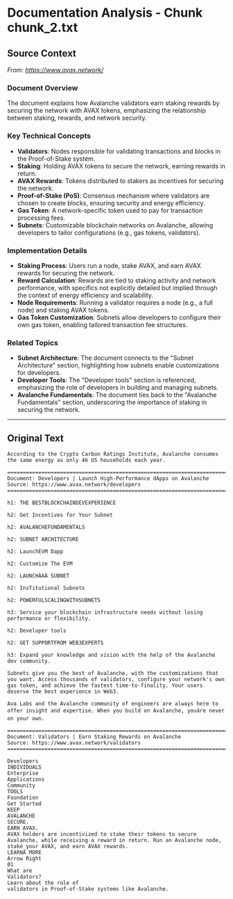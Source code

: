 # Documentation Analysis - Chunk chunk_2.txt

## Source Context
*From: https://www.avax.network/*

### Document Overview  
The document explains how Avalanche validators earn staking rewards by securing the network with AVAX tokens, emphasizing the relationship between staking, rewards, and network security.  

### Key Technical Concepts  
- **Validators**: Nodes responsible for validating transactions and blocks in the Proof-of-Stake system.  
- **Staking**: Holding AVAX tokens to secure the network, earning rewards in return.  
- **AVAX Rewards**: Tokens distributed to stakers as incentives for securing the network.  
- **Proof-of-Stake (PoS)**: Consensus mechanism where validators are chosen to create blocks, ensuring security and energy efficiency.  
- **Gas Token**: A network-specific token used to pay for transaction processing fees.  
- **Subnets**: Customizable blockchain networks on Avalanche, allowing developers to tailor configurations (e.g., gas tokens, validators).  

### Implementation Details  
- **Staking Process**: Users run a node, stake AVAX, and earn AVAX rewards for securing the network.  
- **Reward Calculation**: Rewards are tied to staking activity and network performance, with specifics not explicitly detailed but implied through the context of energy efficiency and scalability.  
- **Node Requirements**: Running a validator requires a node (e.g., a full node) and staking AVAX tokens.  
- **Gas Token Customization**: Subnets allow developers to configure their own gas token, enabling tailored transaction fee structures.  

### Related Topics  
- **Subnet Architecture**: The document connects to the "Subnet Architecture" section, highlighting how subnets enable customizations for developers.  
- **Developer Tools**: The "Developer tools" section is referenced, emphasizing the role of developers in building and managing subnets.  
- **Avalanche Fundamentals**: The document ties back to the "Avalanche Fundamentals" section, underscoring the importance of staking in securing the network.

---

## Original Text
```
According to the Crypto Carbon Ratings Institute, Avalanche consumes the same energy as only 46 US households each year.

================================================================================
Document: Developers | Launch High-Performance dApps on Avalanche
Source: https://www.avax.network/developers
================================================================================

h1: THE BESTBLOCKCHAINDEVEXPERIENCE

h2: Get Incentives for Your Subnet

h2: AVALANCHEFUNDAMENTALS

h2: SUBNET ARCHITECTURE

h2: LaunchEVM Dapp

h2: Customize The EVM

h2: LAUNCHÂAÂ SUBNET

h2: InsTitutional Subnets

h2: POWERFULSCALINGWITHSUBNETS

h3: Service your blockchain infrastructure needs without losing performance or flexibility.

h2: Developer tools

h2: GET SUPPORTFROM WEB3EXPERTS

h3: Expand your knowledge and vision with the help of the Avalanche dev community.

Subnets give you the best of Avalanche, with the customizations that you want. Access thousands of validators, configure your network's own gas token, and achieve the fastest time-to-finality. Your users deserve the best experience in Web3.

Ava Labs and the Avalanche community of engineers are always here to offer insight and expertise. When you build on Avalanche, youâre never on your own.

================================================================================
Document: Validators | Earn Staking Rewards on Avalanche
Source: https://www.avax.network/validators
================================================================================

Developers
INDIVIDUALS
Enterprise
Applications
Community
TOOLS
Foundation
Get Started
KEEP 
AVALANCHE
SECURE.
EARN AVAX.
AVAX holders are incentivized to stake their tokens to secure Avalanche, while receiving a reward in return. Run an Avalanche node, stake your AVAX, and earn AVAX rewards.
LEARNÂ MORE
Arrow Right
01
What are 
Validators?
Learn about the role of 
validators in Proof-of-Stake systems like Avalanche.
```